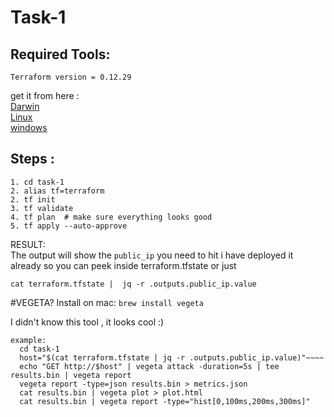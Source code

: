 # Task-1

## Required Tools:
`Terraform version = 0.12.29` <br/>

get it from here  :<br/>
[Darwin](terraform_0.12.29_darwin_amd64.zip)
<br/>
[Linux](https://releases.hashicorp.com/terraform/0.12.29/terraform_0.12.29_linux_amd64.zip)
<br/>
[windows](https://releases.hashicorp.com/terraform/0.12.29/terraform_0.12.29_windows_amd64.zip)

## Steps :
```
1. cd task-1
2. alias tf=terraform
2. tf init 
3. tf validate
4. tf plan  # make sure everything looks good 
5. tf apply --auto-approve
```

RESULT:<br/>
The output will show the `public_ip` you need to hit 
i have deployed it already 
so you can peek inside terraform.tfstate 
or just 

`cat terraform.tfstate |  jq -r .outputs.public_ip.value`


#VEGETA? 
Install on mac: `brew install vegeta`

I didn't know this tool , it looks cool :)
```
example:
  cd task-1
  host="$(cat terraform.tfstate | jq -r .outputs.public_ip.value)"~~~~
  echo "GET http://$host" | vegeta attack -duration=5s | tee results.bin | vegeta report
  vegeta report -type=json results.bin > metrics.json
  cat results.bin | vegeta plot > plot.html
  cat results.bin | vegeta report -type="hist[0,100ms,200ms,300ms]"
```
